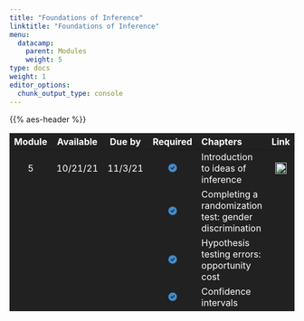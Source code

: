 ```yaml
---
title: "Foundations of Inference"
linktitle: "Foundations of Inference"
menu:
  datacamp:
    parent: Modules
    weight: 5
type: docs
weight: 1
editor_options: 
  chunk_output_type: console
---
```


<script src="/rmarkdown-libs/kePrint/kePrint.js"></script>

<link href="/rmarkdown-libs/lightable/lightable.css" rel="stylesheet" />

{{% aes-header %}}

<table class="table table-striped table-hover" style="width: auto !important; margin-left: auto; margin-right: auto;">
<thead>
<tr>
<th style="text-align:center;color: #ffffff !important;background-color: #212121 !important;vertical-align: middle !important;">
Module
</th>
<th style="text-align:center;color: #ffffff !important;background-color: #212121 !important;vertical-align: middle !important;">
Available
</th>
<th style="text-align:center;color: #ffffff !important;background-color: #212121 !important;vertical-align: middle !important;">
Due by
</th>
<th style="text-align:center;color: #ffffff !important;background-color: #212121 !important;vertical-align: middle !important;">
Required
</th>
<th style="text-align:left;color: #ffffff !important;background-color: #212121 !important;vertical-align: middle !important;">
Chapters
</th>
<th style="text-align:center;color: #ffffff !important;background-color: #212121 !important;vertical-align: middle !important;">
Link
</th>
</tr>
</thead>
<tbody>
<tr>
<td style="text-align:center;width: 5em; color: #ffffff !important;background-color: #212121 !important;vertical-align: middle !important;">
5
</td>
<td style="text-align:center;width: 10em; color: #ffffff !important;background-color: #212121 !important;vertical-align: middle !important;">
10/21/21
</td>
<td style="text-align:center;width: 10em; color: #ffffff !important;background-color: #212121 !important;vertical-align: middle !important;">
11/3/21
</td>
<td style="text-align:center;width: 10em; color: #ffffff !important;background-color: #212121 !important;vertical-align: middle !important;">
<svg aria-hidden="true" role="img" viewbox="0 0 512 512" style="height:15px;width:15px;vertical-align:-0.125em;margin-left:auto;margin-right:auto;font-size:inherit;fill:#428bca;overflow:visible;position:relative;">
<path d="M0 256C0 114.6 114.6 0 256 0C397.4 0 512 114.6 512 256C512 397.4 397.4 512 256 512C114.6 512 0 397.4 0 256zM371.8 211.8C382.7 200.9 382.7 183.1 371.8 172.2C360.9 161.3 343.1 161.3 332.2 172.2L224 280.4L179.8 236.2C168.9 225.3 151.1 225.3 140.2 236.2C129.3 247.1 129.3 264.9 140.2 275.8L204.2 339.8C215.1 350.7 232.9 350.7 243.8 339.8L371.8 211.8z"></path>
</svg>
</td>
<td style="text-align:left;width: 10em; color: #ffffff !important;background-color: #212121 !important;vertical-align: middle !important;">
Introduction to ideas of inference
</td>
<td style="text-align:center;color: #ffffff !important;background-color: #212121 !important;vertical-align: middle !important;">
<a href="https://www.datacamp.com">
<img alt="Data Camp Logo" src="/logos/dc-ico.png" width="20px">
</a>
</td>
</tr>
<tr>
<td style="text-align:center;width: 5em; color: #ffffff !important;background-color: #212121 !important;vertical-align: middle !important;">
</td>
<td style="text-align:center;width: 10em; color: #ffffff !important;background-color: #212121 !important;vertical-align: middle !important;">
</td>
<td style="text-align:center;width: 10em; color: #ffffff !important;background-color: #212121 !important;vertical-align: middle !important;">
</td>
<td style="text-align:center;width: 10em; color: #ffffff !important;background-color: #212121 !important;vertical-align: middle !important;">
<svg aria-hidden="true" role="img" viewbox="0 0 512 512" style="height:15px;width:15px;vertical-align:-0.125em;margin-left:auto;margin-right:auto;font-size:inherit;fill:#428bca;overflow:visible;position:relative;">
<path d="M0 256C0 114.6 114.6 0 256 0C397.4 0 512 114.6 512 256C512 397.4 397.4 512 256 512C114.6 512 0 397.4 0 256zM371.8 211.8C382.7 200.9 382.7 183.1 371.8 172.2C360.9 161.3 343.1 161.3 332.2 172.2L224 280.4L179.8 236.2C168.9 225.3 151.1 225.3 140.2 236.2C129.3 247.1 129.3 264.9 140.2 275.8L204.2 339.8C215.1 350.7 232.9 350.7 243.8 339.8L371.8 211.8z"></path>
</svg>
</td>
<td style="text-align:left;width: 10em; color: #ffffff !important;background-color: #212121 !important;vertical-align: middle !important;">
Completing a randomization test: gender discrimination
</td>
<td style="text-align:center;color: #ffffff !important;background-color: #212121 !important;vertical-align: middle !important;">
</td>
</tr>
<tr>
<td style="text-align:center;width: 5em; color: #ffffff !important;background-color: #212121 !important;vertical-align: middle !important;">
</td>
<td style="text-align:center;width: 10em; color: #ffffff !important;background-color: #212121 !important;vertical-align: middle !important;">
</td>
<td style="text-align:center;width: 10em; color: #ffffff !important;background-color: #212121 !important;vertical-align: middle !important;">
</td>
<td style="text-align:center;width: 10em; color: #ffffff !important;background-color: #212121 !important;vertical-align: middle !important;">
<svg aria-hidden="true" role="img" viewbox="0 0 512 512" style="height:15px;width:15px;vertical-align:-0.125em;margin-left:auto;margin-right:auto;font-size:inherit;fill:#428bca;overflow:visible;position:relative;">
<path d="M0 256C0 114.6 114.6 0 256 0C397.4 0 512 114.6 512 256C512 397.4 397.4 512 256 512C114.6 512 0 397.4 0 256zM371.8 211.8C382.7 200.9 382.7 183.1 371.8 172.2C360.9 161.3 343.1 161.3 332.2 172.2L224 280.4L179.8 236.2C168.9 225.3 151.1 225.3 140.2 236.2C129.3 247.1 129.3 264.9 140.2 275.8L204.2 339.8C215.1 350.7 232.9 350.7 243.8 339.8L371.8 211.8z"></path>
</svg>
</td>
<td style="text-align:left;width: 10em; color: #ffffff !important;background-color: #212121 !important;vertical-align: middle !important;">
Hypothesis testing errors: opportunity cost
</td>
<td style="text-align:center;color: #ffffff !important;background-color: #212121 !important;vertical-align: middle !important;">
</td>
</tr>
<tr>
<td style="text-align:center;width: 5em; color: #ffffff !important;background-color: #212121 !important;vertical-align: middle !important;">
</td>
<td style="text-align:center;width: 10em; color: #ffffff !important;background-color: #212121 !important;vertical-align: middle !important;">
</td>
<td style="text-align:center;width: 10em; color: #ffffff !important;background-color: #212121 !important;vertical-align: middle !important;">
</td>
<td style="text-align:center;width: 10em; color: #ffffff !important;background-color: #212121 !important;vertical-align: middle !important;">
<svg aria-hidden="true" role="img" viewbox="0 0 512 512" style="height:15px;width:15px;vertical-align:-0.125em;margin-left:auto;margin-right:auto;font-size:inherit;fill:#428bca;overflow:visible;position:relative;">
<path d="M0 256C0 114.6 114.6 0 256 0C397.4 0 512 114.6 512 256C512 397.4 397.4 512 256 512C114.6 512 0 397.4 0 256zM371.8 211.8C382.7 200.9 382.7 183.1 371.8 172.2C360.9 161.3 343.1 161.3 332.2 172.2L224 280.4L179.8 236.2C168.9 225.3 151.1 225.3 140.2 236.2C129.3 247.1 129.3 264.9 140.2 275.8L204.2 339.8C215.1 350.7 232.9 350.7 243.8 339.8L371.8 211.8z"></path>
</svg>
</td>
<td style="text-align:left;width: 10em; color: #ffffff !important;background-color: #212121 !important;vertical-align: middle !important;">
Confidence intervals
</td>
<td style="text-align:center;color: #ffffff !important;background-color: #212121 !important;vertical-align: middle !important;">
</td>
</tr>
</tbody>
</table>
